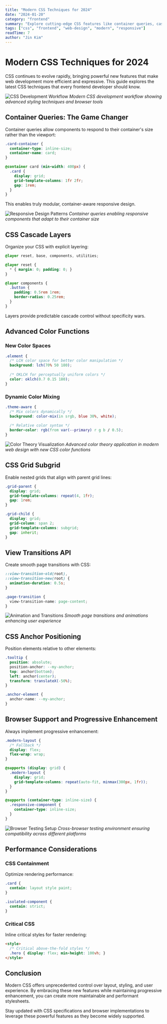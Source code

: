 ```yaml
---
title: "Modern CSS Techniques for 2024"
date: "2024-01-20"
category: "frontend"
summary: "Explore cutting-edge CSS features like container queries, cascade layers, and new color functions that are reshaping web design."
tags: ["css", "frontend", "web-design", "modern", "responsive"]
readTime: 7
author: "Jin Kim"
---
```


# Modern CSS Techniques for 2024

CSS continues to evolve rapidly, bringing powerful new features that make web development more efficient and expressive. This guide explores the latest CSS techniques that every frontend developer should know.

![CSS Development Workflow](https://images.unsplash.com/photo-1507003211169-0a1dd7228f2d?w=800&h=500&fit=crop&crop=center)
*Modern CSS development workflow showing advanced styling techniques and browser tools*

## Container Queries: The Game Changer

Container queries allow components to respond to their container's size rather than the viewport:

```css
.card-container {
  container-type: inline-size;
  container-name: card;
}

@container card (min-width: 400px) {
  .card {
    display: grid;
    grid-template-columns: 1fr 2fr;
    gap: 1rem;
  }
}
```

This enables truly modular, container-aware responsive design.

![Responsive Design Patterns](https://images.unsplash.com/photo-1545670723-196ed0954986?w=800&h=500&fit=crop&crop=center)
*Container queries enabling responsive components that adapt to their container size*

## CSS Cascade Layers

Organize your CSS with explicit layering:

```css
@layer reset, base, components, utilities;

@layer reset {
  * { margin: 0; padding: 0; }
}

@layer components {
  .button {
    padding: 0.5rem 1rem;
    border-radius: 0.25rem;
  }
}
```

Layers provide predictable cascade control without specificity wars.

## Advanced Color Functions

### New Color Spaces

```css
.element {
  /* LCH color space for better color manipulation */
  background: lch(70% 50 180);
  
  /* OKLCH for perceptually uniform colors */
  color: oklch(0.7 0.15 180);
}
```

### Dynamic Color Mixing

```css
.theme-aware {
  /* Mix colors dynamically */
  background: color-mix(in srgb, blue 30%, white);
  
  /* Relative color syntax */
  border-color: rgb(from var(--primary) r g b / 0.5);
}
```

![Color Theory Visualization](https://images.unsplash.com/photo-1558618666-fcd25c85cd64?w=800&h=500&fit=crop&crop=center)
*Advanced color theory application in modern web design with new CSS color functions*

## CSS Grid Subgrid

Enable nested grids that align with parent grid lines:

```css
.grid-parent {
  display: grid;
  grid-template-columns: repeat(4, 1fr);
  gap: 1rem;
}

.grid-child {
  display: grid;
  grid-column: span 2;
  grid-template-columns: subgrid;
  gap: inherit;
}
```

## View Transitions API

Create smooth page transitions with CSS:

```css
::view-transition-old(root),
::view-transition-new(root) {
  animation-duration: 0.5s;
}

.page-transition {
  view-transition-name: page-content;
}
```

![Animation and Transitions](https://images.unsplash.com/photo-1551288049-bebda4e38f71?w=800&h=500&fit=crop&crop=center)
*Smooth page transitions and animations enhancing user experience*

## CSS Anchor Positioning

Position elements relative to other elements:

```css
.tooltip {
  position: absolute;
  position-anchor: --my-anchor;
  top: anchor(bottom);
  left: anchor(center);
  transform: translateX(-50%);
}

.anchor-element {
  anchor-name: --my-anchor;
}
```

## Browser Support and Progressive Enhancement

Always implement progressive enhancement:

```css
.modern-layout {
  /* Fallback */
  display: flex;
  flex-wrap: wrap;
}

@supports (display: grid) {
  .modern-layout {
    display: grid;
    grid-template-columns: repeat(auto-fit, minmax(300px, 1fr));
  }
}

@supports (container-type: inline-size) {
  .responsive-component {
    container-type: inline-size;
  }
}
```

![Browser Testing Setup](https://images.unsplash.com/photo-1555066931-4365d14bab8c?w=800&h=500&fit=crop&crop=center)
*Cross-browser testing environment ensuring compatibility across different platforms*

## Performance Considerations

### CSS Containment

Optimize rendering performance:

```css
.card {
  contain: layout style paint;
}

.isolated-component {
  contain: strict;
}
```

### Critical CSS

Inline critical styles for faster rendering:

```html
<style>
  /* Critical above-the-fold styles */
  .hero { display: flex; min-height: 100vh; }
</style>
```

## Conclusion

Modern CSS offers unprecedented control over layout, styling, and user experience. By embracing these new features while maintaining progressive enhancement, you can create more maintainable and performant stylesheets.

Stay updated with CSS specifications and browser implementations to leverage these powerful features as they become widely supported.